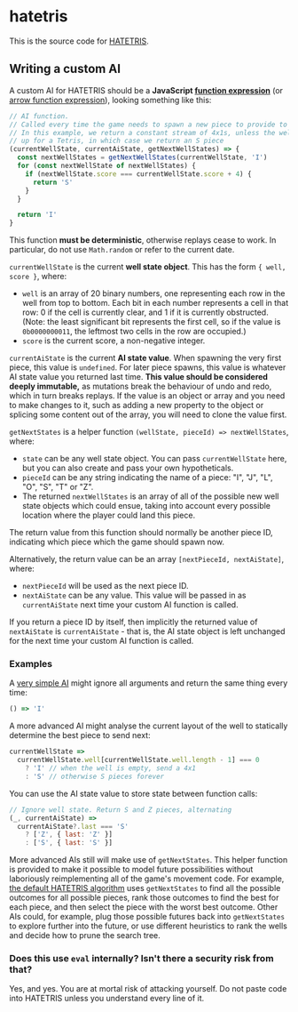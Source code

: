 # hatetris

This is the source code for [HATETRIS](https://qntm.org/hatetris).

## Writing a custom AI

A custom AI for HATETRIS should be a **JavaScript [function expression](https://developer.mozilla.org/en-US/docs/Web/JavaScript/Reference/Operators/function)** (or [arrow function expression](https://developer.mozilla.org/en-US/docs/Web/JavaScript/Reference/Functions/Arrow_functions)), looking something like this:

```js
// AI function.
// Called every time the game needs to spawn a new piece to provide to the player.
// In this example, we return a constant stream of 4x1s, unless the well is all set
// up for a Tetris, in which case we return an S piece
(currentWellState, currentAiState, getNextWellStates) => {
  const nextWellStates = getNextWellStates(currentWellState, 'I')
  for (const nextWellState of nextWellStates) {
    if (nextWellState.score === currentWellState.score + 4) {
      return 'S'
    }
  }

  return 'I'
}
```

This function **must be deterministic**, otherwise replays cease to work. In particular, do not use `Math.random` or refer to the current date.

`currentWellState` is the current **well state object**. This has the form `{ well, score }`, where:

* `well` is an array of 20 binary numbers, one representing each row in the well from top to bottom. Each bit in each number represents a cell in that row: 0 if the cell is currently clear, and 1 if it is currently obstructed. (Note: the least significant bit represents the first cell, so if the value is `0b0000000011`, the leftmost two cells in the row are occupied.)
* `score` is the current score, a non-negative integer.

`currentAiState` is the current **AI state value**. When spawning the very first piece, this value is `undefined`. For later piece spawns, this value is whatever AI state value you returned last time. **This value should be considered deeply immutable,** as mutations break the behaviour of undo and redo, which in turn breaks replays. If the value is an object or array and you need to make changes to it, such as adding a new property to the object or splicing some content out of the array, you will need to clone the value first.

`getNextStates` is a helper function `(wellState, pieceId) => nextWellStates`, where:

* `state` can be any well state object. You can pass `currentWellState` here, but you can also create and pass your own hypotheticals.
* `pieceId` can be any string indicating the name of a piece: "I", "J", "L", "O", "S", "T" or "Z".
* The returned `nextWellStates` is an array of all of the possible new well state objects which could ensue, taking into account every possible location where the player could land this piece.

The return value from this function should normally be another piece ID, indicating which piece which the game should spawn now.

Alternatively, the return value can be an array `[nextPieceId, nextAiState]`, where:

* `nextPieceId` will be used as the next piece ID.
* `nextAiState` can be any value. This value will be passed in as `currentAiState` next time your custom AI function is called.

If you return a piece ID by itself, then implicitly the returned value of `nextAiState` is `currentAiState` - that is, the AI state object is left unchanged for the next time your custom AI function is called.

### Examples

A [very simple AI](https://github.com/qntm/hatetris/blob/2ab79fe767f7004a30882e3fd547a055f44cf8a6/src/enemy-ais/lovetris-ai.ts) might ignore all arguments and return the same thing every time:

```js
() => 'I'
```

A more advanced AI might analyse the current layout of the well to statically determine the best piece to send next:

```js
currentWellState =>
  currentWellState.well[currentWellState.well.length - 1] === 0
    ? 'I' // when the well is empty, send a 4x1
    : 'S' // otherwise S pieces forever
```

You can use the AI state value to store state between function calls:

```js
// Ignore well state. Return S and Z pieces, alternating
(_, currentAiState) =>
  currentAiState?.last === 'S'
    ? ['Z', { last: 'Z' }]
    : ['S', { last: 'S' }]
```

More advanced AIs still will make use of `getNextStates`. This helper function is provided to make it possible to model future possibilities without laboriously reimplementing all of the game's movement code. For example, [the default HATETRIS algorithm](https://github.com/qntm/hatetris/blob/9b683713050a72d12c5bd6ba4657c9237030fa74/src/enemy-ais/hatetris-ai.ts) uses `getNextStates` to find all the possible outcomes for all possible pieces, rank those outcomes to find the best for each piece, and then select the piece with the worst best outcome. Other AIs could, for example, plug those possible futures back into `getNextStates` to explore further into the future, or use different heuristics to rank the wells and decide how to prune the search tree.

### Does this use `eval` internally? Isn't there a security risk from that?

Yes, and yes. You are at mortal risk of attacking yourself. Do not paste code into HATETRIS unless you understand every line of it.
